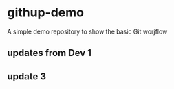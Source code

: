 # githup-demo
A simple demo repository to show the basic Git worjflow
## updates from Dev 1
## update 3
